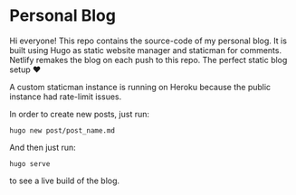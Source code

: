 # Personal Blog

Hi everyone! This repo contains the source-code of my personal blog. It is built using Hugo as static website manager and staticman for comments. Netlify remakes the blog on each push to this repo. The perfect static blog setup :heart:

A custom staticman instance is running on Heroku because the public instance had rate-limit issues.

In order to create new posts, just run:

```
hugo new post/post_name.md
``` 

And then just run:

```
hugo serve
```

to see a live build of the blog.

